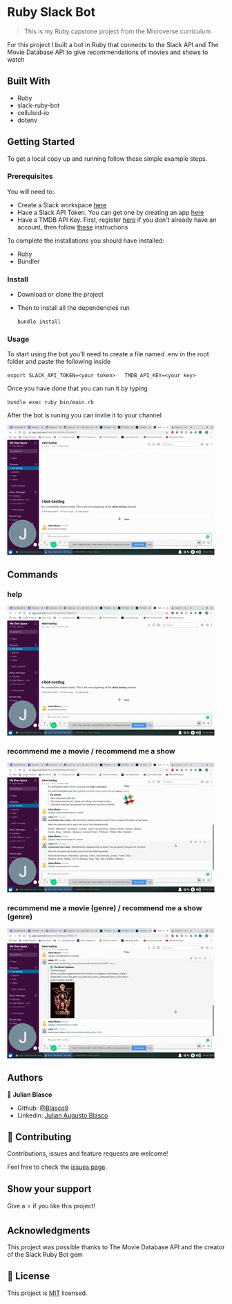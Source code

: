 # Ruby Slack Bot 

> This is my Ruby capstone project from the Microverse curriculum

For this project I built a bot in Ruby that connects to the Slack API and The Movie Database API to give recommendations of movies and shows to watch

## Built With

- Ruby
- slack-ruby-bot
- celluloid-io
- dotenv

## Getting Started

To get a local copy up and running follow these simple example steps.

### Prerequisites

You will need to:
- Create a Slack workspace [here](https://slack.com/create#email)
- Have a Slack API Token. You can get one by creating an app [here](http://slack.com/services/new/bot)
- Have a TMDB API Key. First, register [here](https://www.themoviedb.org/account/signup) if you don't already have an account, then follow [these](https://developers.themoviedb.org/3/getting-started/introduction) instructions

To complete the installations you should have installed:
- Ruby
- Bundler

### Install

- Download or clone the project

- Then to install all the dependencies run

  `bundle install `

### Usage

To start using the bot you'll need to create a file named .env in the root folder and paste the following inside 

`export SLACK_API_TOKEN=<your token>  
TMDB_API_KEY=<your key>`


Once you have done that you can run it by typing

`bundle exec ruby bin/main.rb`


After the bot is runing you can invite it to your channel

![invite](./gifs/Animated-GIF-1.gif)

## Commands

### help

![help](./gifs/Animated-GIF-2.gif)

### recommend me a movie / recommend me a show

![recommend me a movie and show](./gifs/Animated-GIF-3.gif)

### recommend me a movie (genre) / recommend me a show (genre)

![recommend for genre](./gifs/Animated-GIF-4.gif)

## Authors

👤 **Julian Blasco**

- Github: [@Blasco9](https://github.com/Blasco9)
- Linkedin: [Julian Augusto Blasco](https://www.linkedin.com/in/julian-augusto-blasco-1656a0153/)

## 🤝 Contributing

Contributions, issues and feature requests are welcome!

Feel free to check the [issues page](issues/).

## Show your support

Give a ⭐️ if you like this project!

## Acknowledgments

This project was possible thanks to The Movie Database API and the creator of the Slack Ruby Bot gem

## 📝 License

This project is [MIT](lic.url) licensed.
